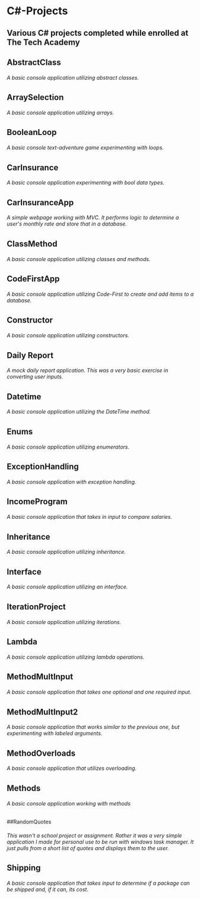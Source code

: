 # C#-Projects
## Various C# projects completed while enrolled at The Tech Academy


## AbstractClass
###### A basic console application utilizing abstract classes.
## ArraySelection
###### A basic console application utilizing arrays.

## BooleanLoop
###### A basic console text-adventure game experimenting with loops.

## CarInsurance
###### A basic console application experimenting with bool data types.

## CarInsuranceApp
###### A simple webpage working with MVC. It performs logic to determine a user's monthly rate and store that in a database.

## ClassMethod
###### A basic console application utilizing classes and methods.

## CodeFirstApp
###### A basic console application utilizing Code-First to create and add items to a database.

## Constructor
###### A basic console application utilizing constructors.

## Daily Report
###### A mock daily report application. This was a very basic exercise in converting user inputs.

## Datetime
###### A basic console application utilizing the DateTime method.

## Enums
###### A basic console application utilizing enumerators.

## ExceptionHandling
###### A basic console application with exception handling.

## IncomeProgram
###### A basic console application that takes in input to compare salaries.

## Inheritance
###### A basic console application utilizing inheritance.

## Interface
###### A basic console application utilizing an interface.

## IterationProject
###### A basic console application utilizing iterations.

## Lambda
###### A basic console application utilizing lambda operations.

## MethodMultInput
###### A basic console application that takes one optional and one required input.

## MethodMultInput2
###### A basic console application that works similar to the previous one, but experimenting with labeled arguments.

## MethodOverloads
###### A basic console application that utilizes overloading.

## Methods
###### A basic console application working with methods

##RandomQuotes
###### This wasn't a school project or assignment. Rather it was a very simple application I made for personal use to be run with windows task manager. It just pulls from a short list of quotes and displays them to the user.

## Shipping
###### A basic console application that takes input to determine if a package can be shipped and, if it can, its cost.
